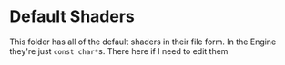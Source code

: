 # Default Shaders
This folder has all of the default shaders in their file form. In the Engine they're just `const char*`s. There here if I need to edit them